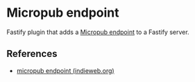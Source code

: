 # Micropub endpoint

Fastify plugin that adds a [Micropub endpoint](https://www.w3.org/TR/micropub/) to a Fastify server.

## References

- [micropub endpoint (indieweb.org)](https://indieweb.org/micropub-endpoint)
